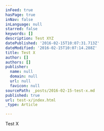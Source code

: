```yaml
---
inFeed: true
hasPage: true
inNav: false
inLanguage: null
starred: false
keywords: []
description: Test XYZ
datePublished: '2016-02-15T10:07:31.713Z'
dateModified: '2016-02-15T10:07:14.288Z'
title: Test X
author: []
authors: []
publisher:
  name: null
  domain: null
  url: null
  favicon: null
sourcePath: _posts/2016-02-15-test-x.md
published: true
url: test-x/index.html
_type: Article

---
```

Test X